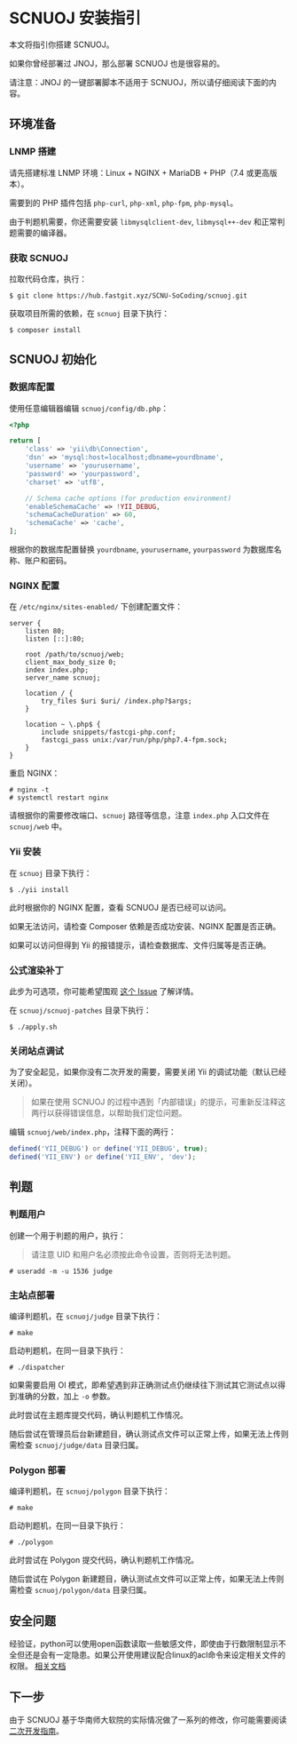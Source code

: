 # SCNUOJ 安装指引

本文将指引你搭建 SCNUOJ。

如果你曾经部署过 JNOJ，那么部署 SCNUOJ 也是很容易的。

请注意：JNOJ 的一键部署脚本不适用于 SCNUOJ，所以请仔细阅读下面的内容。

## 环境准备

### LNMP 搭建

请先搭建标准 LNMP 环境：Linux + NGINX + MariaDB + PHP（7.4 或更高版本）。

需要到的 PHP 插件包括 `php-curl`, `php-xml`, `php-fpm`, `php-mysql`。

由于判题机需要，你还需要安装 `libmysqlclient-dev`, `libmysql++-dev` 和正常判题需要的编译器。

### 获取 SCNUOJ

拉取代码仓库，执行：

```plain
$ git clone https://hub.fastgit.xyz/SCNU-SoCoding/scnuoj.git
```

获取项目所需的依赖，在 `scnuoj` 目录下执行：

```plain
$ composer install
```

## SCNUOJ 初始化

### 数据库配置

使用任意编辑器编辑 `scnuoj/config/db.php`：

```php
<?php

return [
    'class' => 'yii\db\Connection',
    'dsn' => 'mysql:host=localhost;dbname=yourdbname',
    'username' => 'yourusername',
    'password' => 'yourpassword',
    'charset' => 'utf8',

    // Schema cache options (for production environment)
    'enableSchemaCache' => !YII_DEBUG,
    'schemaCacheDuration' => 60,
    'schemaCache' => 'cache',
];
```

根据你的数据库配置替换 `yourdbname`, `yourusername`, `yourpassword` 为数据库名称、账户和密码。

### NGINX 配置

在 `/etc/nginx/sites-enabled/` 下创建配置文件：

```plain
server {
    listen 80;
    listen [::]:80;

    root /path/to/scnuoj/web;
    client_max_body_size 0;
    index index.php;
    server_name scnuoj;

    location / {
        try_files $uri $uri/ /index.php?$args;
    }

    location ~ \.php$ {
        include snippets/fastcgi-php.conf;
        fastcgi_pass unix:/var/run/php/php7.4-fpm.sock;
    }
}
```

重启 NGINX：

```plain
# nginx -t
# systemctl restart nginx
```

请根据你的需要修改端口、`scnuoj` 路径等信息，注意 `index.php` 入口文件在 `scnuoj/web` 中。

### Yii 安装

在 `scnuoj` 目录下执行：

```plain
$ ./yii install
```

此时根据你的 NGINX 配置，查看 SCNUOJ 是否已经可以访问。

如果无法访问，请检查 Composer 依赖是否成功安装、NGINX 配置是否正确。

如果可以访问但得到 Yii 的报错提示，请检查数据库、文件归属等是否正确。

### 公式渲染补丁

此步为可选项，你可能希望围观 [这个 Issue](https://github.com/shi-yang/jnoj/issues/102) 了解详情。

在 `scnuoj/scnuoj-patches` 目录下执行：

```plain
$ ./apply.sh
```

### 关闭站点调试

为了安全起见，如果你没有二次开发的需要，需要关闭 Yii 的调试功能（默认已经关闭）。

> 如果在使用 SCNUOJ 的过程中遇到「内部错误」的提示，可重新反注释这两行以获得错误信息，以帮助我们定位问题。

编辑 `scnuoj/web/index.php`，注释下面的两行：

```php
defined('YII_DEBUG') or define('YII_DEBUG', true);
defined('YII_ENV') or define('YII_ENV', 'dev');
```

## 判题

### 判题用户

创建一个用于判题的用户，执行：

> 请注意 UID 和用户名必须按此命令设置，否则将无法判题。

```plain
# useradd -m -u 1536 judge
```

### 主站点部署

编译判题机，在 `scnuoj/judge` 目录下执行：

```plain
# make
```

启动判题机，在同一目录下执行：

```plain
# ./dispatcher
```

如果需要启用 OI 模式，即希望遇到非正确测试点仍继续往下测试其它测试点以得到准确的分数，加上 `-o` 参数。

此时尝试在主题库提交代码，确认判题机工作情况。

随后尝试在管理员后台新建题目，确认测试点文件可以正常上传，如果无法上传则需检查 `scnuoj/judge/data` 目录归属。

### Polygon 部署

编译判题机，在 `scnuoj/polygon` 目录下执行：

```plain
# make
```

启动判题机，在同一目录下执行：

```plain
# ./polygon
```

此时尝试在 Polygon 提交代码，确认判题机工作情况。

随后尝试在 Polygon 新建题目，确认测试点文件可以正常上传，如果无法上传则需检查 `scnuoj/polygon/data` 目录归属。

## 安全问题
经验证，python可以使用open函数读取一些敏感文件，即使由于行数限制显示不全但还是会有一定隐患。如果公开使用建议配合linux的acl命令来设定相关文件的权限。
[相关文档](https://www.linuxcool.com/setfacl)

## 下一步

由于 SCNUOJ 基于华南师大软院的实际情况做了一系列的修改，你可能需要阅读 [二次开发指南](./development.md)。
